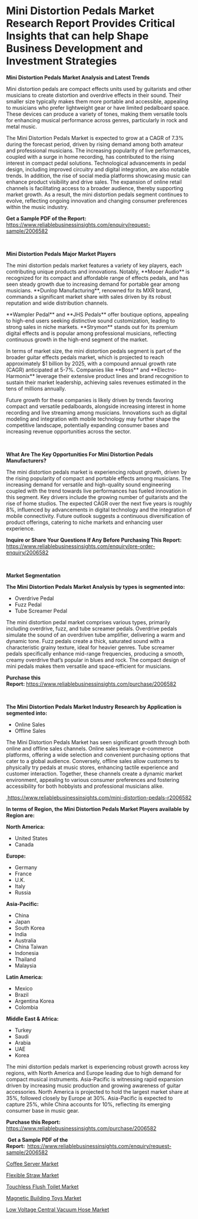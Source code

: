 <p><h1>Mini Distortion Pedals Market Research Report Provides Critical Insights that can help Shape Business Development and Investment Strategies</h1></p><p><strong>Mini Distortion Pedals Market Analysis and Latest Trends</strong></p>
<p><p>Mini distortion pedals are compact effects units used by guitarists and other musicians to create distortion and overdrive effects in their sound. Their smaller size typically makes them more portable and accessible, appealing to musicians who prefer lightweight gear or have limited pedalboard space. These devices can produce a variety of tones, making them versatile tools for enhancing musical performance across genres, particularly in rock and metal music.</p><p>The Mini Distortion Pedals Market is expected to grow at a CAGR of 7.3% during the forecast period, driven by rising demand among both amateur and professional musicians. The increasing popularity of live performances, coupled with a surge in home recording, has contributed to the rising interest in compact pedal solutions. Technological advancements in pedal design, including improved circuitry and digital integration, are also notable trends. In addition, the rise of social media platforms showcasing music can enhance product visibility and drive sales. The expansion of online retail channels is facilitating access to a broader audience, thereby supporting market growth. As a result, the mini distortion pedals segment continues to evolve, reflecting ongoing innovation and changing consumer preferences within the music industry.</p></p>
<p><strong>Get a Sample PDF of the Report:&nbsp;</strong> <a href="https://www.reliablebusinessinsights.com/enquiry/request-sample/2006582?utm_campaign=1873&utm_medium=2&utm_source=Github&utm_content=ia&utm_term=08022025&utm_id=mini-distortion-pedals">https://www.reliablebusinessinsights.com/enquiry/request-sample/2006582</a></p>
<p>&nbsp;</p>
<p><strong>Mini Distortion Pedals Major Market Players</strong></p>
<p><p>The mini distortion pedals market features a variety of key players, each contributing unique products and innovations. Notably, **Mooer Audio** is recognized for its compact and affordable range of effects pedals, and has seen steady growth due to increasing demand for portable gear among musicians. **Dunlop Manufacturing**, renowned for its MXR brand, commands a significant market share with sales driven by its robust reputation and wide distribution channels. </p><p>**Wampler Pedal** and **JHS Pedals** offer boutique options, appealing to high-end users seeking distinctive sound customization, leading to strong sales in niche markets. **Strymon** stands out for its premium digital effects and is popular among professional musicians, reflecting continuous growth in the high-end segment of the market.</p><p>In terms of market size, the mini distortion pedals segment is part of the broader guitar effects pedals market, which is projected to reach approximately $1 billion by 2025, with a compound annual growth rate (CAGR) anticipated at 5-7%. Companies like **Boss** and **Electro-Harmonix** leverage their extensive product lines and brand recognition to sustain their market leadership, achieving sales revenues estimated in the tens of millions annually.</p><p>Future growth for these companies is likely driven by trends favoring compact and versatile pedalboards, alongside increasing interest in home recording and live streaming among musicians. Innovations such as digital modeling and integration with mobile technology may further shape the competitive landscape, potentially expanding consumer bases and increasing revenue opportunities across the sector.</p></p>
<p>&nbsp;</p>
<p><strong>What Are The Key Opportunities For Mini Distortion Pedals Manufacturers?</strong></p>
<p><p>The mini distortion pedals market is experiencing robust growth, driven by the rising popularity of compact and portable effects among musicians. The increasing demand for versatile and high-quality sound engineering coupled with the trend towards live performances has fueled innovation in this segment. Key drivers include the growing number of guitarists and the rise of home studios. The expected CAGR over the next five years is roughly 8%, influenced by advancements in digital technology and the integration of mobile connectivity. Future outlook suggests a continuous diversification of product offerings, catering to niche markets and enhancing user experience.</p></p>
<p><strong>Inquire or Share Your Questions If Any Before Purchasing This Report:</strong> <a href="https://www.reliablebusinessinsights.com/enquiry/pre-order-enquiry/2006582?utm_campaign=1873&utm_medium=2&utm_source=Github&utm_content=ia&utm_term=08022025&utm_id=mini-distortion-pedals">https://www.reliablebusinessinsights.com/enquiry/pre-order-enquiry/2006582</a></p>
<p>&nbsp;</p>
<p><strong>Market Segmentation</strong></p>
<p><strong>The Mini Distortion Pedals Market Analysis by types is segmented into:</strong></p>
<p><ul><li>Overdrive Pedal</li><li>Fuzz Pedal</li><li>Tube Screamer Pedal</li></ul></p>
<p><p>The mini distortion pedal market comprises various types, primarily including overdrive, fuzz, and tube screamer pedals. Overdrive pedals simulate the sound of an overdriven tube amplifier, delivering a warm and dynamic tone. Fuzz pedals create a thick, saturated sound with a characteristic grainy texture, ideal for heavier genres. Tube screamer pedals specifically enhance mid-range frequencies, producing a smooth, creamy overdrive that’s popular in blues and rock. The compact design of mini pedals makes them versatile and space-efficient for musicians.</p></p>
<p><strong>Purchase this Report:&nbsp;</strong><a href="https://www.reliablebusinessinsights.com/purchase/2006582?utm_campaign=1873&utm_medium=2&utm_source=Github&utm_content=ia&utm_term=08022025&utm_id=mini-distortion-pedals">https://www.reliablebusinessinsights.com/purchase/2006582</a></p>
<p>&nbsp;</p>
<p><strong>The Mini Distortion Pedals Market Industry Research by Application is segmented into:</strong></p>
<p><ul><li>Online Sales</li><li>Offline Sales</li></ul></p>
<p><p>The Mini Distortion Pedals Market has seen significant growth through both online and offline sales channels. Online sales leverage e-commerce platforms, offering a wide selection and convenient purchasing options that cater to a global audience. Conversely, offline sales allow customers to physically try pedals at music stores, enhancing tactile experience and customer interaction. Together, these channels create a dynamic market environment, appealing to various consumer preferences and fostering accessibility for both hobbyists and professional musicians alike.</p></p>
<p><a href="https://www.reliablebusinessinsights.com/mini-distortion-pedals-r2006582?utm_campaign=1873&utm_medium=2&utm_source=Github&utm_content=ia&utm_term=08022025&utm_id=mini-distortion-pedals">&nbsp;https://www.reliablebusinessinsights.com/mini-distortion-pedals-r2006582</a></p>
<p><strong>In terms of Region, the Mini Distortion Pedals Market Players available by Region are:</strong></p>
<p>
    <p> <strong> North America: </strong>
        <ul>
            <li>United States</li>
            <li>Canada</li>
        </ul>
        </p> 
    <p> <strong> Europe: </strong>
        <ul>
            <li>Germany</li>
            <li>France</li>
            <li>U.K.</li>
            <li>Italy</li>
            <li>Russia</li>
        </ul>
        </p> 
    <p> <strong> Asia-Pacific: </strong>
        <ul>
            <li>China</li>
            <li>Japan</li>
            <li>South Korea</li>
            <li>India</li>
            <li>Australia</li>
            <li>China Taiwan</li>
            <li>Indonesia</li>
            <li>Thailand</li>
            <li>Malaysia</li>
        </ul>
        </p> 
    <p> <strong> Latin America: </strong>
        <ul>
            <li>Mexico</li>
            <li>Brazil</li>
            <li>Argentina Korea</li>
            <li>Colombia</li>
        </ul>
        </p> 
    <p> <strong> Middle East & Africa: </strong>
        <ul>
            <li>Turkey</li>
            <li>Saudi</li>
            <li>Arabia</li>
            <li>UAE</li>
            <li>Korea</li>
        </ul>
    </p>
    </p>
<p><p>The mini distortion pedals market is experiencing robust growth across key regions, with North America and Europe leading due to high demand for compact musical instruments. Asia-Pacific is witnessing rapid expansion driven by increasing music production and growing awareness of guitar accessories. North America is projected to hold the largest market share at 35%, followed closely by Europe at 30%. Asia-Pacific is expected to capture 25%, while China accounts for 10%, reflecting its emerging consumer base in music gear.</p></p>
<p><strong>Purchase this Report: </strong><a href="https://www.reliablebusinessinsights.com/purchase/2006582?utm_campaign=1873&utm_medium=2&utm_source=Github&utm_content=ia&utm_term=08022025&utm_id=mini-distortion-pedals">https://www.reliablebusinessinsights.com/purchase/2006582</a></p>
<p>&nbsp;<strong>Get a Sample PDF of the Report:&nbsp;&nbsp;</strong><a href="https://www.reliablebusinessinsights.com/enquiry/request-sample/2006582?utm_campaign=1873&utm_medium=2&utm_source=Github&utm_content=ia&utm_term=08022025&utm_id=mini-distortion-pedals">https://www.reliablebusinessinsights.com/enquiry/request-sample/2006582</a></p>
<p><strong></strong></p>
<p><p><a href="https://github.com/chinwonhanie/Market-Research-Report-List-1/blob/main/coffee-server-market.md?utm_campaign=1873&utm_medium=2&utm_source=Github&utm_content=ia&utm_term=08022025&utm_id=mini-distortion-pedals">Coffee Server Market</a></p><p><a href="https://github.com/vukiledubot90/Market-Research-Report-List-1/blob/main/flexible-straw-market.md?utm_campaign=1873&utm_medium=2&utm_source=Github&utm_content=ia&utm_term=08022025&utm_id=mini-distortion-pedals">Flexible Straw Market</a></p><p><a href="https://github.com/liendlmbopda54/Market-Research-Report-List-1/blob/main/touchless-flush-toilet-market.md?utm_campaign=1873&utm_medium=2&utm_source=Github&utm_content=ia&utm_term=08022025&utm_id=mini-distortion-pedals">Touchless Flush Toilet Market</a></p><p><a href="https://github.com/domnikgisken/Market-Research-Report-List-1/blob/main/magnetic-building-toys-market.md?utm_campaign=1873&utm_medium=2&utm_source=Github&utm_content=ia&utm_term=08022025&utm_id=mini-distortion-pedals">Magnetic Building Toys Market</a></p><p><a href="https://github.com/raquinyagua/Market-Research-Report-List-1/blob/main/low-voltage-central-vacuum-hose-market.md?utm_campaign=1873&utm_medium=2&utm_source=Github&utm_content=ia&utm_term=08022025&utm_id=mini-distortion-pedals">Low Voltage Central Vacuum Hose Market</a></p></p>